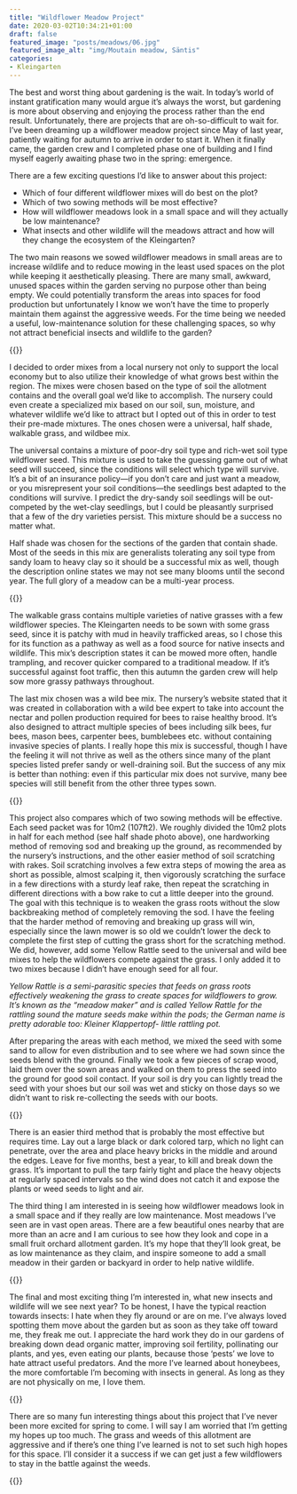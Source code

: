 ```yaml
---
title: "Wildflower Meadow Project"
date: 2020-03-02T10:34:21+01:00
draft: false
featured_image: "posts/meadows/06.jpg"
featured_image_alt: "img/Moutain meadow, Säntis"
categories:
- Kleingarten
---
```

The best and worst thing about gardening is the wait. In today’s world of instant gratification many would argue it’s always the worst, but gardening is more about observing and enjoying the process rather than the end result. Unfortunately, there are projects that are oh-so-difficult to wait for. I’ve been dreaming up a wildflower meadow project since May of last year, patiently waiting for autumn to arrive in order to start it. When it finally came, the garden crew and I completed phase one of building and I find myself eagerly awaiting phase two in the spring: emergence.

There are a few exciting questions I’d like to answer about this project:

- Which of four different wildflower mixes will do best on the plot?
- Which of two sowing methods will be most effective?
- How will wildflower meadows look in a small space and will they actually be low maintenance?
- What insects and other wildlife will the meadows attract and how will they change the ecosystem of the Kleingarten?

The two main reasons we sowed wildflower meadows in small areas are to increase wildlife and to reduce mowing in the least used spaces on the plot while keeping it aesthetically pleasing. There are many small, awkward, unused spaces within the garden serving no purpose other than being empty. We could potentially transform the areas into spaces for food production but unfortunately I know we won’t have the time to properly maintain them against the aggressive weeds. For the time being we needed a useful, low-maintenance solution for these challenging spaces, so why not attract beneficial insects and wildlife to the garden?

{{<lazy-img src="01.jpg" caption="Info page from the nursery and packets of seed mixes.">}}

I decided to order mixes from a local nursery not only to support the local economy but to also utilize their knowledge of what grows best within the region. The mixes were chosen based on the type of soil the allotment contains and the overall goal we’d like to accomplish. The nursery could even create a specialized mix based on our soil, sun, moisture, and whatever wildlife we’d like to attract but I opted out of this in order to test their pre-made mixtures. The ones chosen were a universal, half shade, walkable grass, and wildbee mix.

The universal contains a mixture of poor-dry soil type and rich-wet soil type wildflower seed. This mixture is used to take the guessing game out of what seed will succeed, since the conditions will select which type will survive. It’s a bit of an insurance policy—if you don’t care and just want a meadow, or you misrepresent your soil conditions—the seedlings best adapted to the conditions will survive. I predict the dry-sandy soil seedlings will be out-competed by the wet-clay seedlings, but I could be pleasantly surprised that a few of the dry varieties persist. This mixture should be a success no matter what.

Half shade was chosen for the sections of the garden that contain shade. Most of the seeds in this mix are generalists tolerating any soil type from sandy loam to heavy clay so it should be a successful mix as well, though the description online states we may not see many blooms until the second year. The full glory of a meadow can be a multi-year process.

{{<lazy-img src="04.jpg" caption="Half shade section marked out. Left is the break-up ground method; right is the soil scratching method.">}}

The walkable grass contains multiple varieties of native grasses with a few wildflower species. The Kleingarten needs to be sown with some grass seed, since it is patchy with mud in heavily trafficked areas, so I chose this for its function as a pathway as well as a food source for native insects and wildlife. This mix’s description states it can be mowed more often, handle trampling, and recover quicker compared to a traditional meadow. If it’s successful against foot traffic, then this autumn the garden crew will help sow more grassy pathways throughout.

The last mix chosen was a wild bee mix. The nursery’s website stated that it was created in collaboration with a wild bee expert to take into account the nectar and pollen production required for bees to raise healthy brood. It’s also designed to attract multiple species of bees including silk bees, fur bees, mason bees, carpenter bees, bumblebees etc. without containing invasive species of plants. I really hope this mix is successful, though I have the feeling it will not thrive as well as the others since many of the plant species listed prefer sandy or well-draining soil. But the success of any mix is better than nothing: even if this particular mix does not survive, many bee species will still benefit from the other three types sown.

{{<lazy-img src="02.jpg" caption="Wild bee mix packet with universal mix packet and red poppies packet in foreground. I added a few poppy seeds to the universal mix for fun.">}}

This project also compares which of two sowing methods will be effective. Each seed packet was for 10m2 (107ft2). We roughly divided the 10m2 plots in half for each method (see half shade photo above), one hardworking method of removing sod and breaking up the ground, as recommended by the nursery’s instructions, and the other easier method of soil scratching with rakes. Soil scratching involves a few extra steps of mowing the area as short as possible, almost scalping it, then vigorously scratching the surface in a few directions with a sturdy leaf rake, then repeat the scratching in different directions with a bow rake to cut a little deeper into the ground. The goal with this technique is to weaken the grass roots without the slow backbreaking method of completely removing the sod. I have the feeling that the harder method of removing and breaking up grass will win, especially since the lawn mower is so old we couldn’t lower the deck to complete the first step of cutting the grass short for the scratching method. We did, however, add some Yellow Rattle seed to the universal and wild bee mixes to help the wildflowers compete against the grass. I only added it to two mixes because I didn’t have enough seed for all four.

*Yellow Rattle is a semi-parasitic species that feeds on grass roots effectively weakening the grass to create spaces for wildflowers to grow. It’s known as the “meadow maker” and is called Yellow Rattle for the rattling sound the mature seeds make within the pods; the German name is pretty adorable too: Kleiner Klappertopf- little rattling pot.*

After preparing the areas with each method, we mixed the seed with some sand to allow for even distribution and to see where we had sown since the seeds blend with the ground. Finally we took a few pieces of scrap wood, laid them over the sown areas and walked on them to press the seed into the ground for good soil contact. If your soil is dry you can lightly tread the seed with your shoes but our soil was wet and sticky on those days so we didn’t want to risk re-collecting the seeds with our boots.

{{<lazy-img src="03.jpg" caption="Can you spot the pressed-in seed in the center?">}}

There is an easier third method that is probably the most effective but requires time. Lay out a large black or dark colored tarp, which no light can penetrate, over the area and place heavy bricks in the middle and around the edges. Leave for five months, best a year, to kill and break down the grass. It’s important to pull the tarp fairly tight and place the heavy objects at regularly spaced intervals so the wind does not catch it and expose the plants or weed seeds to light and air.

The third thing I am interested in is seeing how wildflower meadows look in a small space and if they really are low maintenance. Most meadows I’ve seen are in vast open areas. There are a few beautiful ones nearby that are more than an acre and I am curious to see how they look and cope in a small fruit orchard allotment garden. It’s my hope that they’ll look great, be as low maintenance as they claim, and inspire someone to add a small meadow in their garden or backyard in order to help native wildlife.

{{<lazy-img src="05.jpg" caption="The beginning stage of meadow building is not the prettiest but will hopefully pay off this season. The wild bee mix was sown between the right and middle tree; the universal mix was sown between the middle and far left tree.">}}


The final and most exciting thing I’m interested in, what new insects and wildlife will we see next year? To be honest, I have the typical reaction towards insects: I hate when they fly around or are on me. I’ve always loved spotting them move about the garden but as soon as they take off toward me, they freak me out. I appreciate the hard work they do in our gardens of breaking down dead organic matter, improving soil fertility, pollinating our plants, and yes, even eating our plants, because those ‘pests’ we love to hate attract useful predators. And the more I’ve learned about honeybees, the more comfortable I’m becoming with insects in general. As long as they are not physically on me, I love them.

{{<lazy-img src="08.jpg" caption="Love watching this guy posed on a black-eyed susan. If you know what insect this is, let me know on Twitter! @hereisthedill (Photo taken in Ohio garden)">}}

There are so many fun interesting things about this project that I’ve never been more excited for spring to come. I will say I am worried that I’m getting my hopes up too much. The grass and weeds of this allotment are aggressive and if there’s one thing I’ve learned is not to set such high hopes for this space. I’ll consider it a success if we can get just a few wildflowers to stay in the battle against the weeds.

{{<reg-img src="bee.gif" alt="bee on a bloom, gif">}}
